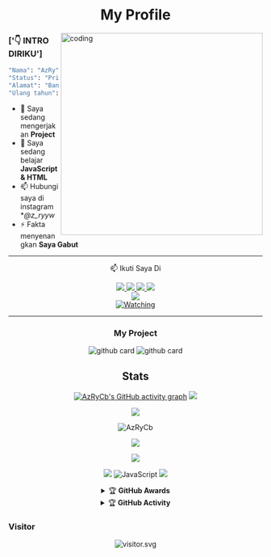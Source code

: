 <h1 align="center">My Profile</h1>
<img align="right" alt="coding" width="400" src="https://cdn.dribbble.com/users/1162077/screenshots/5403918/media/d5dccb5d5818cba2c8fa0cb15fb578b3.gif" />
 
 
### ['👇 INTRO DIRIKU']
```bash
"Nama": "AzRy",
"Status": "Private",
"Alamat": "Bandung, Indonesia",
"Ulang tahun": "September - 09"
```
- 🔭 Saya sedang mengerjakan **Project**
- 🌱 Saya sedang belajar **JavaScript & HTML**
- 📫 Hubungi saya di instagram **@z_ryyw*
- ⚡ Fakta menyenangkan **Saya Gabut**

<div align="center">

---
📫 Ikuti Saya Di
<p align="center">
  <a href="https://instagram.com/z_ryyw"><img src="https://img.shields.io/badge/Instagram-E4405F?style=for-the-badge&logo=instagram&logoColor=white"/> 
  <a href="https://wa.me/6283879175089"><img src="https://img.shields.io/badge/WhatsApp-25D366?style=for-the-badge&logo=whatsapp&logoColor=white" />
  <a href="https://www.facebook.com/"><img src="https://img.shields.io/badge/Facebook-%234267B2.svg?&style=for-the-badge&logo=facebook&logoColor=white" />
  <a href="https://t.me/"><img src="https://img.shields.io/badge/Telegram-%230088cc.svg?&style=for-the-badge&logo=telegram&logoColor=white" /> <br>
  <a href="[https://youtube.com/channel/](https://www.youtube.com/channel/)"><img src="https://img.shields.io/badge/YouTube-z.ryww-ff0000?style=for-the-badge&logo=youtube&logoColor=ff0000&link=https://youtube.com/channel/" /><br>
 <amaan=AzRyCb&label=VIEWS&style=flat-square&color=orange" />
  <a href="https://komarev.com/ghpvc/?username=AzRyCb&color=blue&style=flat-square&label=Profile+Views"><img title="Watching" src="https://komarev.com/ghpvc/?username=AzRyCb&color=green&style=flat-square&label=Profile+View"></a>
</hal>                                                    

-----

### My Project
![github card](https://github-readme-stats.vercel.app/api/pin/?username=AzRyCb&repo=AzRyCb&theme=dark)
![github card](https://github-readme-stats.vercel.app/api/pin/?username=AzRyCb&repo=xshot&theme=dark)

## Stats
[![AzRyCb's GitHub activity graph](https://activity-graph.herokuapp.com/graph?username=AzRyCb&&theme=xcode)](https://github.com/AzRyCb)
![](https://github-profile-summary-cards.vercel.app/api/cards/profile-details?username=AzRyCb&theme=monokai)
<p align="center"><a href="https://github.com/AzRyCb"><img src="https://github-readme-stats.vercel.app/api?username=AzRyCb&show_icons=true&theme=radical"></a></p>
<p><img align="center" src="https://github-readme-streak-stats.herokuapp.com/?user=AzRyCb&theme=dark" alt="AzRyCb" /></p>
<p align="center"><a href="https://github.com/AzRyCb"><img src="https://github-readme-stats.vercel.app/api/top-langs/?username=AzRyCb&theme=radical&layout=compact"></a></p> 
<img src="https://github-readme-stats.vercel.app/api/top-langs/?username=AzRyCb&theme=vue">


<p align="center">
    <img src="https://img.shields.io/badge/OS-Windows-blue?&logo=Windows" />
    <img alt="JavaScript" src="https://img.shields.io/badge/javascript%20-%23323330.svg?&style=for-the-badge&logo=javascript&logoColor=%23F7DF1E"/>
    <img src="https://img.shields.io/badge/Text%20Editor-Visual%20Studio%20Code-blue?&logo=visual%20studio%20code&logoColor=blue" />
</hal>
<details>
    <summary>&#127942 <b>GitHub Awards</b></summary><br/>

![Github Trophy](https://github-profile-trophy.vercel.app/?username=AzRyCb)

</details>

<details>
    <summary>&#127942 <b>GitHub Activity</b></summary><br/>

![Metrics](https://metrics.lecoq.io/AzRyCb?)
</details> 


<h3 align="left">Visitor</h3>
<p align="center">
<img src="https://count.caliphdev.my.id/get/@AzRyCb?theme=rule34" alt="visitor.svg">
</p>
